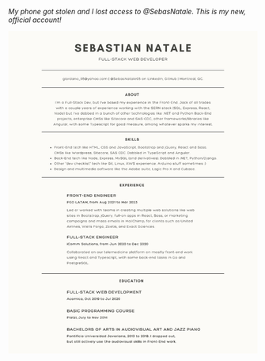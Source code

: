 _My phone got stolen and I lost access to @SebasNatale. This is my new, official account!_

![CV](https://github.com/SebasNatale95/sebasnatale95/blob/main/CV.jpg)
